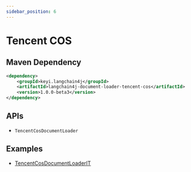 ```yaml
---
sidebar_position: 6
---
```


# Tencent COS


## Maven Dependency

```xml
<dependency>
    <groupId>keyi.langchain4j</groupId>
    <artifactId>langchain4j-document-loader-tencent-cos</artifactId>
    <version>1.0.0-beta3</version>
</dependency>
```


## APIs

- `TencentCosDocumentLoader`


## Examples

- [TencentCosDocumentLoaderIT](https://github.com/langchain4j/langchain4j/blob/main/document-loaders/langchain4j-document-loader-tencent-cos/src/test/java/dev/langchain4j/data/document/loader/tencent/cos/TencentCosDocumentLoaderIT.java)
